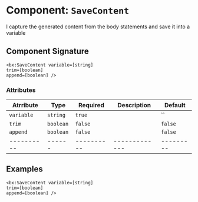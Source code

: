 [comment]: # (Note: This documentation is generated dynamically in the build process.  To modify the contents, change the javadoc on the _invoke method of the Component class)
# Component: `SaveContent`

I capture the generated content from the body statements and save it into a variable

## Component Signature
```
<bx:SaveContent variable=[string]
trim=[boolean]
append=[boolean] />
```
### Attributes

| Atrribute | Type | Required | Description | Default |
|----------|------|----------|-------------|---------|
| `variable` | `string` | `true` |  | ``|
| `trim` | `boolean` | `false` |  | `false`|
| `append` | `boolean` | `false` |  | `false`|
|----------|------|----------|-------------|---------|



## Examples

```
<bx:SaveContent variable=[string]
trim=[boolean]
append=[boolean] />
```
